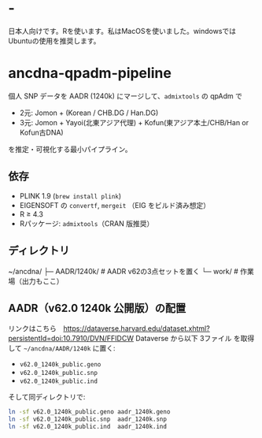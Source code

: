 # -
日本人向けです。Rを使います。私はMacOSを使いました。windowsではUbuntuの使用を推奨します。

# ancdna-qpadm-pipeline
個人 SNP データを AADR (1240k) にマージして、`admixtools` の qpAdm で
- 2元: Jomon + (Korean / CHB.DG / Han.DG)
- 3元: Jomon + Yayoi(北東アジア代理) + Kofun(東アジア本土/CHB/Han or Kofun古DNA)

を推定・可視化する最小パイプライン。

## 依存
- PLINK 1.9 (`brew install plink`)
- EIGENSOFT の `convertf`, `mergeit` （EIG をビルド済み想定）
- R ≥ 4.3
- Rパッケージ: `admixtools`（CRAN 版推奨）

## ディレクトリ
~/ancdna/
├─ AADR/1240k/ # AADR v62の3点セットを置く
└─ work/ # 作業場（出力もここ）


## AADR（v62.0 1240k 公開版）の配置
リンクはこちら　https://dataverse.harvard.edu/dataset.xhtml?persistentId=doi:10.7910/DVN/FFIDCW
Dataverse から以下 3ファイル を取得して `~/ancdna/AADR/1240k` に置く:
- `v62.0_1240k_public.geno`
- `v62.0_1240k_public.snp`
- `v62.0_1240k_public.ind`

そして同ディレクトリで:
```bash
ln -sf v62.0_1240k_public.geno aadr_1240k.geno
ln -sf v62.0_1240k_public.snp  aadr_1240k.snp
ln -sf v62.0_1240k_public.ind  aadr_1240k.ind




